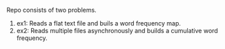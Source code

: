 Repo consists of two problems. 

1. ex1: Reads a flat text file and buils a word frequency map.
2. ex2: Reads multiple files asynchronously and builds a 
   cumulative word frequency. 

